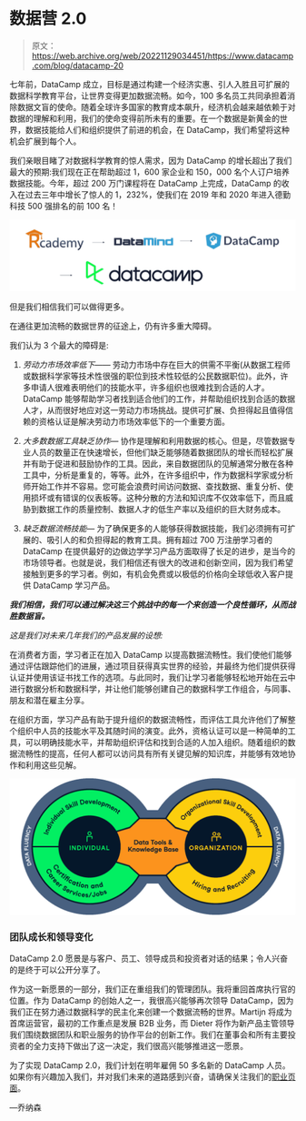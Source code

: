 # 数据营 2.0

> 原文：<https://web.archive.org/web/20221129034451/https://www.datacamp.com/blog/datacamp-20>

七年前，DataCamp 成立，目标是通过构建一个经济实惠、引人入胜且可扩展的数据科学教育平台，让世界变得更加数据流畅。如今，100 多名员工共同承担着消除数据文盲的使命。随着全球许多国家的教育成本飙升，经济机会越来越依赖于对数据的理解和利用，我们的使命变得前所未有的重要。在一个数据是新黄金的世界，数据技能给人们和组织提供了前进的机会，在 DataCamp，我们希望将这种机会扩展到每个人。

我们亲眼目睹了对数据科学教育的惊人需求，因为 DataCamp 的增长超出了我们最大的预期:我们现在正在帮助超过 1，600 家企业和 150，000 名个人订户培养数据技能。今年，超过 200 万门课程将在 DataCamp 上完成，DataCamp 的收入在过去三年中增长了惊人的 1，232%，使我们在 2019 年和 2020 年进入德勤科技 500 强排名的前 100 名！

![](img/322776b14697f6a4a169cf21c0299563.png)

但是我们相信我们可以做得更多。

在通往更加流畅的数据世界的征途上，仍有许多重大障碍。

我们认为 3 个最大的障碍是:

1.  *劳动力市场效率低下——*
    劳动力市场中存在巨大的供需不平衡(从数据工程师或数据科学家等技术性很强的职位到技术性较低的公民数据职位)。此外，许多申请人很难表明他们的技能水平，许多组织也很难找到合适的人才。DataCamp 能够帮助学习者找到适合他们的工作，并帮助组织找到合适的数据人才，从而很好地应对这一劳动力市场挑战。提供可扩展、负担得起且值得信赖的资格认证是解决劳动力市场效率低下的一个重要方面。

2.  *大多数数据工具缺乏协作—*
    协作是理解和利用数据的核心。但是，尽管数据专业人员的数量正在快速增长，但他们缺乏能够随着数据团队的增长而轻松扩展并有助于促进和鼓励协作的工具。因此，来自数据团队的见解通常分散在各种工具中，分析是重复的，等等。此外，在许多组织中，作为数据科学家或分析师开始工作并不容易。您可能会浪费时间访问数据、查找数据、重复分析、使用损坏或有错误的仪表板等。这种分散的方法和知识库不仅效率低下，而且威胁到数据工作的质量控制、数据人才的低生产率以及组织的巨大财务成本。

3.  *缺乏数据流畅技能—*
    为了确保更多的人能够获得数据技能，我们必须拥有可扩展的、吸引人的和负担得起的教育工具。拥有超过 700 万注册学习者的 DataCamp 在提供最好的边做边学学习产品方面取得了长足的进步，是当今的市场领导者。也就是说，我们相信还有很大的改进和创新空间，因为我们希望接触到更多的学习者。例如，有机会免费或以极低的价格向全球低收入客户提供 DataCamp 学习产品。

***我们相信，我们可以通过解决这三个挑战中的每一个来创造一个良性循环，从而战胜数据盲。***

*这是我们对未来几年我们的产品发展的设想:*

在消费者方面，学习者正在加入 DataCamp 以提高数据流畅性。我们使他们能够通过评估跟踪他们的进展，通过项目获得真实世界的经验，并最终为他们提供获得认证并使用该证书找工作的选项。与此同时，我们让学习者能够轻松地开始在云中进行数据分析和数据科学，并让他们能够创建自己的数据科学工作组合，与同事、朋友和潜在雇主分享。

在组织方面，学习产品有助于提升组织的数据流畅性，而评估工具允许他们了解整个组织中人员的技能水平及其随时间的演变。此外，资格认证可以是一种简单的工具，可以明确技能水平，并帮助组织评估和找到合适的人加入组织。随着组织的数据流畅性的提高，任何人都可以访问具有所有关键见解的知识库，并能够有效地协作和利用这些见解。

![](img/e7fd76d500c320f6cd5ca0acd19c16f4.png)

### 团队成长和领导变化

DataCamp 2.0 愿景是与客户、员工、领导成员和投资者对话的结果；令人兴奋的是终于可以公开分享了。

作为这一新愿景的一部分，我们正在重组我们的管理团队。我将重回首席执行官的位置。作为 DataCamp 的创始人之一，我很高兴能够再次领导 DataCamp，因为我们正在努力通过数据科学的民主化来创建一个数据流畅的世界。Martijn 将成为首席运营官，最初的工作重点是发展 B2B 业务，而 Dieter 将作为新产品主管领导我们围绕数据团队和职业服务的协作平台的创新工作。我们在董事会和所有主要投资者的全力支持下做出了这一决定，我们很高兴能够推进这一愿景。

为了实现 DataCamp 2.0，我们计划在明年雇佣 50 多名新的 DataCamp 人员。如果你有兴趣加入我们，并对我们未来的道路感到兴奋，请确保关注我们的[职业页面](https://web.archive.org/web/20220630232110/https://www.datacamp.com/careers)。

—乔纳森